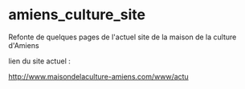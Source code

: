 # amiens_culture_site
Refonte de quelques pages de l'actuel site de la maison de la culture d'Amiens





lien du site actuel :

http://www.maisondelaculture-amiens.com/www/actu
